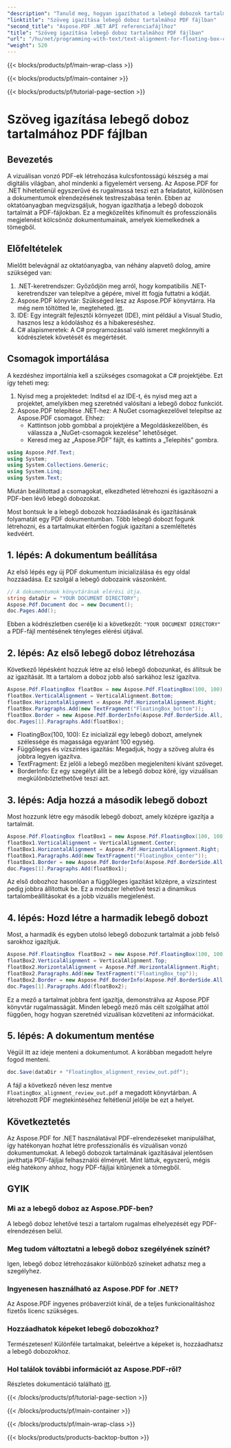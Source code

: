 ```yaml
---
"description": "Tanuld meg, hogyan igazíthatod a lebegő dobozok tartalmát PDF fájlokban az Aspose.PDF for .NET segítségével. Készíts lenyűgöző dokumentumokat professzionális elrendezésekkel."
"linktitle": "Szöveg igazítása lebegő doboz tartalmához PDF fájlban"
"second_title": "Aspose.PDF .NET API referenciafájlhoz"
"title": "Szöveg igazítása lebegő doboz tartalmához PDF fájlban"
"url": "/hu/net/programming-with-text/text-alignment-for-floating-box-contents/"
"weight": 520
---
```


{{< blocks/products/pf/main-wrap-class >}}

{{< blocks/products/pf/main-container >}}

{{< blocks/products/pf/tutorial-page-section >}}

# Szöveg igazítása lebegő doboz tartalmához PDF fájlban

## Bevezetés

A vizuálisan vonzó PDF-ek létrehozása kulcsfontosságú készség a mai digitális világban, ahol mindenki a figyelemért verseng. Az Aspose.PDF for .NET hihetetlenül egyszerűvé és rugalmassá teszi ezt a feladatot, különösen a dokumentumok elrendezésének testreszabása terén. Ebben az oktatóanyagban megvizsgáljuk, hogyan igazíthatja a lebegő dobozok tartalmát a PDF-fájlokban. Ez a megközelítés kifinomult és professzionális megjelenést kölcsönöz dokumentumainak, amelyek kiemelkednek a tömegből.

## Előfeltételek

Mielőtt belevágnál az oktatóanyagba, van néhány alapvető dolog, amire szükséged van:

1. .NET-keretrendszer: Győződjön meg arról, hogy kompatibilis .NET-keretrendszer van telepítve a gépére, mivel itt fogja futtatni a kódját.
2. Aspose.PDF könyvtár: Szükséged lesz az Aspose.PDF könyvtárra. Ha még nem töltötted le, megteheted. [itt](https://releases.aspose.com/pdf/net/).
3. IDE: Egy integrált fejlesztői környezet (IDE), mint például a Visual Studio, hasznos lesz a kódoláshoz és a hibakereséshez.
4. C# alapismeretek: A C# programozással való ismeret megkönnyíti a kódrészletek követését és megértését.

## Csomagok importálása

A kezdéshez importálnia kell a szükséges csomagokat a C# projektjébe. Ezt így teheti meg:

1. Nyisd meg a projektedet: Indítsd el az IDE-t, és nyisd meg azt a projektet, amelyikben meg szeretnéd valósítani a lebegő doboz funkciót.
2. Aspose.PDF telepítése .NET-hez: A NuGet csomagkezelővel telepítse az Aspose.PDF csomagot. Ehhez:
   - Kattintson jobb gombbal a projektjére a Megoldáskezelőben, és válassza a „NuGet-csomagok kezelése” lehetőséget.
   - Keresd meg az „Aspose.PDF” fájlt, és kattints a „Telepítés” gombra.
   
```csharp
using Aspose.Pdf.Text;
using System;
using System.Collections.Generic;
using System.Linq;
using System.Text;
```

Miután beállítottad a csomagokat, elkezdheted létrehozni és igazításozni a PDF-ben lévő lebegő dobozokat.

Most bontsuk le a lebegő dobozok hozzáadásának és igazításának folyamatát egy PDF dokumentumban. Több lebegő dobozt fogunk létrehozni, és a tartalmukat eltérően fogjuk igazítani a szemléltetés kedvéért.

## 1. lépés: A dokumentum beállítása

Az első lépés egy új PDF dokumentum inicializálása és egy oldal hozzáadása. Ez szolgál a lebegő dobozaink vászonként.

```csharp
// A dokumentumok könyvtárának elérési útja.
string dataDir = "YOUR DOCUMENT DIRECTORY";
Aspose.Pdf.Document doc = new Document();
doc.Pages.Add();
```

Ebben a kódrészletben cserélje ki a következőt: `"YOUR DOCUMENT DIRECTORY"` a PDF-fájl mentésének tényleges elérési útjával.

## 2. lépés: Az első lebegő doboz létrehozása

Következő lépésként hozzuk létre az első lebegő dobozunkat, és állítsuk be az igazítását. Itt a tartalom a doboz jobb alsó sarkához lesz igazítva.

```csharp
Aspose.Pdf.FloatingBox floatBox = new Aspose.Pdf.FloatingBox(100, 100);
floatBox.VerticalAlignment = VerticalAlignment.Bottom;
floatBox.HorizontalAlignment = Aspose.Pdf.HorizontalAlignment.Right;
floatBox.Paragraphs.Add(new TextFragment("FloatingBox_bottom"));
floatBox.Border = new Aspose.Pdf.BorderInfo(Aspose.Pdf.BorderSide.All, Aspose.Pdf.Color.Blue);
doc.Pages[1].Paragraphs.Add(floatBox);
```

- FloatingBox(100, 100): Ez inicializál egy lebegő dobozt, amelynek szélessége és magassága egyaránt 100 egység.
- Függőleges és vízszintes igazítás: Megadjuk, hogy a szöveg alulra és jobbra legyen igazítva.
- TextFragment: Ez jelöli a lebegő mezőben megjeleníteni kívánt szöveget.
- BorderInfo: Ez egy szegélyt állít be a lebegő doboz köré, így vizuálisan megkülönböztethetővé teszi azt.

## 3. lépés: Adja hozzá a második lebegő dobozt

Most hozzunk létre egy második lebegő dobozt, amely középre igazítja a tartalmát.

```csharp
Aspose.Pdf.FloatingBox floatBox1 = new Aspose.Pdf.FloatingBox(100, 100);
floatBox1.VerticalAlignment = VerticalAlignment.Center;
floatBox1.HorizontalAlignment = Aspose.Pdf.HorizontalAlignment.Right;
floatBox1.Paragraphs.Add(new TextFragment("FloatingBox_center"));
floatBox1.Border = new Aspose.Pdf.BorderInfo(Aspose.Pdf.BorderSide.All, Aspose.Pdf.Color.Blue);
doc.Pages[1].Paragraphs.Add(floatBox1);
```

Az első dobozhoz hasonlóan a függőleges igazítást középre, a vízszintest pedig jobbra állítottuk be. Ez a módszer lehetővé teszi a dinamikus tartalombeállításokat és a jobb vizuális megjelenést.

## 4. lépés: Hozd létre a harmadik lebegő dobozt

Most, a harmadik és egyben utolsó lebegő dobozunk tartalmát a jobb felső sarokhoz igazítjuk.

```csharp
Aspose.Pdf.FloatingBox floatBox2 = new Aspose.Pdf.FloatingBox(100, 100);
floatBox2.VerticalAlignment = VerticalAlignment.Top;
floatBox2.HorizontalAlignment = Aspose.Pdf.HorizontalAlignment.Right;
floatBox2.Paragraphs.Add(new TextFragment("FloatingBox_top"));
floatBox2.Border = new Aspose.Pdf.BorderInfo(Aspose.Pdf.BorderSide.All, Aspose.Pdf.Color.Blue);
doc.Pages[1].Paragraphs.Add(floatBox2);
```

Ez a mező a tartalmat jobbra fent igazítja, demonstrálva az Aspose.PDF könyvtár rugalmasságát. Minden lebegő mező más célt szolgálhat attól függően, hogy hogyan szeretnéd vizuálisan közvetíteni az információkat.

## 5. lépés: A dokumentum mentése

Végül itt az ideje menteni a dokumentumot. A korábban megadott helyre fogod menteni.

```csharp
doc.Save(dataDir + "FloatingBox_alignment_review_out.pdf");
```

A fájl a következő néven lesz mentve `FloatingBox_alignment_review_out.pdf` a megadott könyvtárban. A létrehozott PDF megtekintéséhez feltétlenül jelölje be ezt a helyet.

## Következtetés

Az Aspose.PDF for .NET használatával PDF-elrendezéseket manipulálhat, így hatékonyan hozhat létre professzionális és vizuálisan vonzó dokumentumokat. A lebegő dobozok tartalmának igazításával jelentősen javíthatja PDF-fájljai felhasználói élményét. Mint láttuk, egyszerű, mégis elég hatékony ahhoz, hogy PDF-fájljai kitűnjenek a tömegből.

## GYIK

### Mi az a lebegő doboz az Aspose.PDF-ben?  
A lebegő doboz lehetővé teszi a tartalom rugalmas elhelyezését egy PDF-elrendezésen belül.

### Meg tudom változtatni a lebegő doboz szegélyének színét?  
Igen, lebegő doboz létrehozásakor különböző színeket adhatsz meg a szegélyhez.

### Ingyenesen használható az Aspose.PDF for .NET?  
Az Aspose.PDF ingyenes próbaverziót kínál, de a teljes funkcionalitáshoz fizetős licenc szükséges.

### Hozzáadhatok képeket lebegő dobozokhoz?  
Természetesen! Különféle tartalmakat, beleértve a képeket is, hozzáadhatsz a lebegő dobozokhoz.

### Hol találok további információt az Aspose.PDF-ről?  
Részletes dokumentáció található [itt](https://reference.aspose.com/pdf/net/).

{{< /blocks/products/pf/tutorial-page-section >}}

{{< /blocks/products/pf/main-container >}}

{{< /blocks/products/pf/main-wrap-class >}}

{{< blocks/products/products-backtop-button >}}